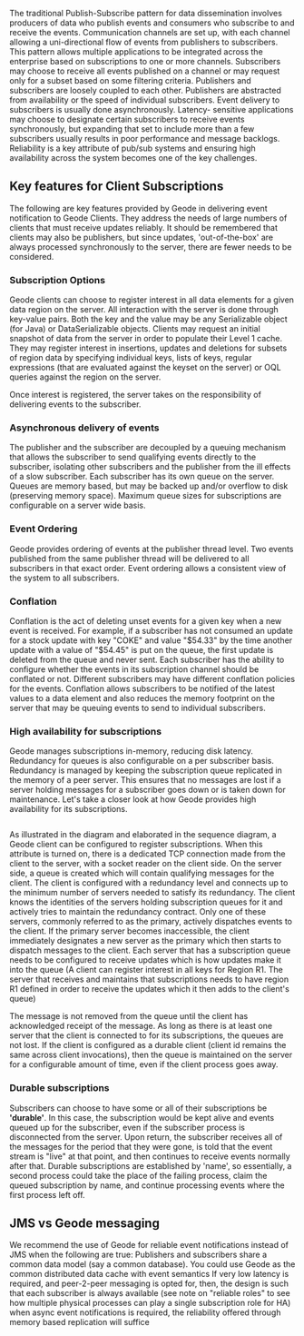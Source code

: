 The traditional Publish-Subscribe pattern for data dissemination involves producers of data who publish events and consumers who subscribe to and receive the events. Communication channels are set up, with each channel allowing a uni-directional flow of events from publishers to subscribers. This pattern allows multiple applications to be integrated across the enterprise based on subscriptions to one or more channels. Subscribers may choose to receive all events published on a channel or may request only for a subset based on some filtering criteria. 
Publishers and subscribers are loosely coupled to each other. Publishers are abstracted from availability or the speed of individual subscribers. Event delivery to subscribers is usually done asynchronously. Latency- sensitive applications may choose to designate certain subscribers to receive events synchronously, but expanding that set to include more than a few subscribers usually results in poor performance and message backlogs.
Reliability is a key attribute of pub/sub systems and ensuring high availability across the system becomes one of the key challenges. 

## Key features for Client Subscriptions

The following are key features provided by Geode in delivering event notification to Geode Clients. They address the needs of large numbers of clients that must receive updates reliably. 
It should be remembered that clients may also be publishers, but since updates, 'out-of-the-box' are always processed synchronously to the server, there are fewer needs to be considered.

### Subscription Options

Geode clients can choose to register interest in all data elements for a given data region on the server. All interaction with the server is done through key-value pairs. Both the key and the value may be any Serializable object (for Java) or DataSerializable objects.
Clients may request an initial snapshot of data from the server in order to populate their Level 1 cache. They may register interest in insertions, updates and deletions for subsets of region data by specifying individual keys, lists of keys, regular expressions (that are evaluated against the keyset on the server) or OQL queries against the region on the server.

Once interest is registered, the server takes on the responsibility of delivering events to the subscriber. 

### Asynchronous delivery of events
The publisher and the subscriber are decoupled by a queuing mechanism that allows the subscriber to send qualifying events directly to the subscriber, isolating other subscribers and the publisher from the ill effects of a slow subscriber. Each subscriber has its own queue on the server. Queues are memory based, but may be backed up and/or overflow to disk (preserving memory space). Maximum queue sizes for subscriptions are configurable on a server wide basis. 

### Event Ordering
Geode provides ordering of events at the publisher thread level. Two events published from the same publisher thread will be delivered to all subscribers in that exact order. Event ordering allows a consistent view of the system to all subscribers. 

### Conflation
Conflation is the act of deleting unset events for a given key when a new event is received. For example, if a subscriber has not consumed an update for a stock update with key "COKE" and value "$54.33" by the time another update with a value of "$54.45" is put on the queue, the first update is deleted from the queue and never sent. Each subscriber has the ability to configure whether the events in its subscription channel should be conflated or not. Different subscribers may have different conflation policies for the events. Conflation allows subscribers to be notified of the latest values to a data element and also reduces the memory footprint on the server that may be queuing events to send to individual subscribers. 

### High availability for subscriptions
Geode manages subscriptions in-memory, reducing disk latency. Redundancy for queues is also configurable on a per subscriber basis. Redundancy is managed by keeping the subscription queue replicated in the memory of a peer server. This ensures that no messages are lost if a server holding messages for a subscriber goes down or is taken down for maintenance. Let's take a closer look at how Geode provides high availability for its subscriptions.

<img>

As illustrated in the diagram and elaborated in the sequence diagram, a Geode client can be configured to register subscriptions. When this attribute is turned on, there is a dedicated TCP connection made from the client to the server, with a socket reader on the client side. On the server side, a queue is created which will contain qualifying messages for the client. The client is configured with a redundancy level and connects up to the minimum number of servers needed to satisfy its redundancy. The client knows the identities of the servers holding subscription queues for it and actively tries to maintain the redundancy contract. Only one of these servers, commonly referred to as the primary, actively dispatches events to the client. If the primary server becomes inaccessible, the client immediately designates a new server as the primary which then starts to dispatch messages to the client. Each server that has a subscription queue needs to be configured to receive updates which is how updates make it into the queue (A client can register interest in all keys for Region R1. The server that receives and maintains that subscriptions needs to have region R1 defined in order to receive the updates which it then adds to the client's queue)

The message is not removed from the queue until the client has acknowledged receipt of the message. As long as there is at least one server that the client is connected to for its subscriptions, the queues are not lost. If the client is configured as a durable client (client id remains the same across client invocations), then the queue is maintained on the server for a configurable amount of time, even if the client process goes away.

### Durable subscriptions

Subscribers can choose to have some or all of their subscriptions be **'durable'**. In this case, the subscription would be kept alive and events queued up for the subscriber, even if the subscriber process is disconnected from the server. Upon return, the subscriber receives all of the messages for the period that they were gone, is told that the event stream is "live" at that point, and then continues to receive events normally after that. Durable subscriptions are established by 'name', so essentially, a second process could take the place of the failing process, claim the queued subscription by name, and continue processing events where the first process left off.

## JMS vs Geode messaging

We recommend the use of Geode for reliable event notifications instead of JMS when the following are true:
Publishers and subscribers share a common data model (say a common database). You could use Geode as the common distributed data cache with event semantics
If very low latency is required, and peer-2-peer messaging is opted for, then, the design is such that each subscriber is always available (see note on "reliable roles" to see how multiple physical processes can play a single subscription role for HA)
when async event notifications is required, the reliability offered through memory based replication will suffice

